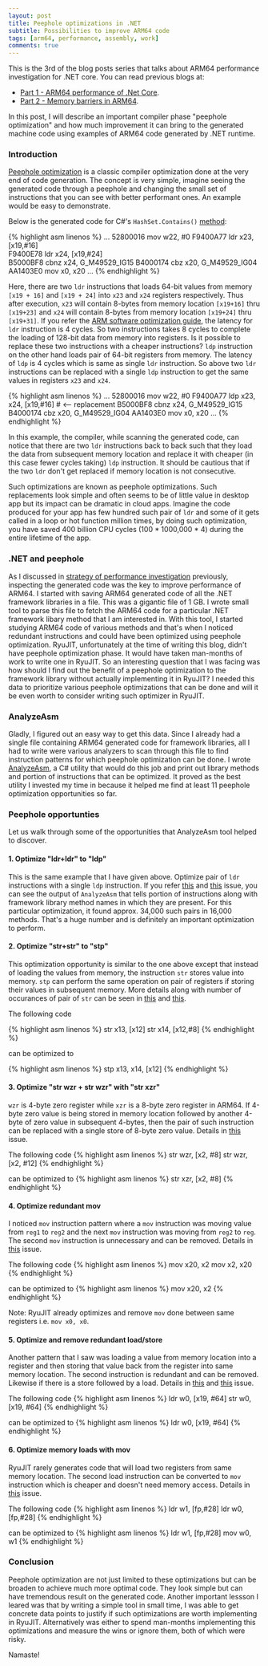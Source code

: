 ```yaml
---
layout: post
title: Peephole optimizations in .NET
subtitle: Possibilities to improve ARM64 code
tags: [arm64, performance, assembly, work]
comments: true
---
```


This is the 3rd of the blog posts series that talks about ARM64 performance investigation for .NET core. You can read previous blogs at:
*  [Part 1 - ARM64 performance of .Net Core](..\2020-06-30-Dotnet-Arm64-Performance).
*  [Part 2 - Memory barriers in ARM64](..\2020-07-02-ARM64-Memory-Barriers).

In this post, I will describe an important compiler phase "peephole optimization" and how much improvement it can bring to the generated machine code using examples of ARM64 code generated by .NET runtime.


### Introduction

[Peephole optimization](https://en.wikipedia.org/wiki/Peephole_optimization) is a classic compiler optimization done at the very end of code generation. The concept is very simple, imagine seeing the generated code through a peephole and changing the small set of instructions that you can see with better performant ones. An example would be easy to demonstrate. 

Below is the generated code for C#'s `HashSet.Contains()` [method](https://github.com/dotnet/runtime/blob/6c2f5feef38c8561f54fc2aeeab00ba95a5c9d38/src/libraries/System.Private.CoreLib/src/System/Collections/Generic/HashSet.cs#L199):

{% highlight asm linenos %}
        ...
        52800016          mov     w22, #0
        F9400A77          ldr     x23, [x19,#16]      
        F9400E78          ldr     x24, [x19,#24]      
        B5000BF8          cbnz    x24, G_M49529_IG15
        B4000174          cbz     x20, G_M49529_IG04
        AA1403E0          mov     x0, x20
        ...
{% endhighlight %}

Here, there are two `ldr` instructions that loads 64-bit values from memory `[x19 + 16]` and `[x19 + 24]` into `x23` and `x24` registers respectively. Thus after execution, `x23` will contain 8-bytes from memory location `[x19+16]` thru `[x19+23]` and `x24` will contain 8-bytes from memory location `[x19+24]` thru `[x19+31]`. If you refer the [ARM software optimization guide](https://www.google.com/url?sa=t&rct=j&q=&esrc=s&source=web&cd=&cad=rja&uact=8&ved=2ahUKEwiGs9brqZPqAhX7JTQIHZvcAkAQFjAAegQIBRAC&url=https%3A%2F%2Fstatic.docs.arm.com%2Fswog307215%2Fa%2FArm_Cortex-A76_Software_Optimization_Guide.pdf&usg=AOvVaw2fSA7Vv6dOhvguevnFdP1e), the latency for `ldr` instruction is 4 cycles. So two instructions takes 8 cycles to complete the loading of 128-bit data from memory into registers. Is it possible to replace these two instructions with a cheaper instructions? `ldp` instruction on the other hand loads pair of 64-bit registers from memory. The latency of `ldp` is 4 cycles which is same as single `ldr` instruction. So above two `ldr` instructions can be replaced with a single `ldp` instruction to get the same values in registers `x23` and `x24`.

{% highlight asm linenos %}
        ...
        52800016          mov     w22, #0
        F9400A77          ldp     x23, x24, [x19,#16] # <-- replacement
        B5000BF8          cbnz    x24, G_M49529_IG15
        B4000174          cbz     x20, G_M49529_IG04
        AA1403E0          mov     x0, x20
        ...
{% endhighlight %}

In this example, the compiler, while scanning the generated code, can notice that there are two `ldr` instructions back to back such that they load the data from subsequent memory location and replace it with cheaper (in this case fewer cycles taking) `ldp` instruction. It should be cautious that if the two `ldr` don't get replaced if memory location is not consecutive. 

Such optimizations are known as peephole optimizations. Such replacements look simple and often seems to be of little value in desktop app but its impact can be dramatic in cloud apps. Imagine the code produced for your app has few hundred such pair of `ldr` and some of it gets called in a loop or hot function million times, by doing such optimization, you have saved 400 billion CPU cycles (100 * 1000,000 * 4) during the entire lifetime of the app.

### .NET and peephole

As I discussed in [strategy of performance investigation](..\2020-06-30-Dotnet-Arm64-Performance) previously, inspecting the generated code was the key to improve performance of ARM64. I started with saving ARM64 generated code of all the .NET framework libraries in a file. This was a gigantic file of 1 GB. I wrote small tool to parse this file to fetch the ARM64 code for a particular .NET framework libary method that I am interested in. With this tool, I started studying ARM64 code of various methods and that's when I noticed redundant instructions and could have been optimized using peephole optimization. RyuJIT, unfortunately at the time of writing this blog, didn't have peephole optimization phase. It would have taken man-months of work to write one in RyuJIT. So an interesting question that I was facing was how should I find out the benefit of a peephole optimization to the framework library without actually implementing it in RyuJIT? I needed this data to prioritize various peephole optimizations that can be done and will it be even worth to consider writing such optimizer in RyuJIT.

### AnalyzeAsm

Gladly, I figured out an easy way to get this data. Since I already had a single file containing ARM64 generated code for framework libraries, all I had to write were various analyzers to scan through this file to find instruction patterns for which peephole optimization can be done. I wrote [AnalyzeAsm](https://github.com/dotnet/jitutils/tree/master/src/AnalyzeAsm), a C# utility that would do this job and print out library methods and portion of instructions that can be optimized. It proved as the best utility I invested my time in because it helped me find at least 11 peephole optimization opportunities so far. 

### Peephole opportunties 

Let us walk through some of the opportunities that AnalyzeAsm tool helped to discover.

#### 1. Optimize "ldr+ldr" to "ldp"

This is the same example that I have given above. Optimize pair of `ldr` instructions with a single `ldp` instruction. If you refer [this](https://github.com/dotnet/runtime/issues/35132) and [this](https://github.com/dotnet/runtime/issues/35130) issue, you can see the output of `AnalyzeAsm` that tells portion of instructions along with framework library method names in which they are present. For this particular optimization, it found approx. 34,000 such pairs in 16,000 methods. That's a huge number and is definitely an important optimization to perform.

#### 2. Optimize "str+str" to "stp"

This optimization opportunity is similar to the one above except that instead of loading the values from memory, the instruction `str` stores value into memory. `stp` can perform the same operation on pair of registers if storing their values in subsequent memory. More details along with number of occurances of pair of `str` can be seen in [this](https://github.com/dotnet/runtime/issues/35133) and [this](https://github.com/dotnet/runtime/issues/35134).

The following code

{% highlight asm linenos %}
str     x13, [x12]
str     x14, [x12,#8]
{% endhighlight %}

can be optimized to 

{% highlight asm linenos %}
stp x13, x14, [x12]
{% endhighlight %}

#### 3. Optimize "str wzr + str wzr" with "str xzr"

 `wzr` is 4-byte zero register while `xzr` is a 8-byte zero register in ARM64. If 4-byte zero value is being stored in memory location followed by another 4-byte of zero value in subsequent 4-bytes, then the pair of such instruction can be replaced with a single store of 8-byte zero value. Details in [this](https://github.com/dotnet/runtime/issues/35136) issue.
 
 The following code
{% highlight asm linenos %}
str     wzr, [x2, #8]
str     wzr, [x2, #12]
{% endhighlight %}

can be optimized to 
{% highlight asm linenos %}
str     xzr, [x2, #8]
{% endhighlight %}
 

#### 4. Optimize redundant mov

 I noticed `mov` instruction pattern where a `mov` instruction was moving value from `reg1` to `reg2` and the next `mov` instruction was moving from `reg2` to `reg`. The second `mov` instruction is unnecessary and can be removed. Details in [this](https://github.com/dotnet/runtime/issues/35252) issue.

  The following code
{% highlight asm linenos %}
mov     x20, x2
mov     x2, x20
{% endhighlight %}

can be optimized to 
{% highlight asm linenos %}
mov     x20, x2
{% endhighlight %}
 
 Note: RyuJIT already optimizes and remove `mov` done between same registers i.e. `mov x0, x0`.

#### 5. Optimize and remove redundant load/store

Another pattern that I saw was loading a value from memory location into a register and then storing that value back from the register into same memory location. The second instruction is redundant and can be removed. Likewise if there is a store followed by a load. Details in [this](https://github.com/dotnet/runtime/issues/35613) and [this](https://github.com/dotnet/runtime/issues/35614) issue.

  The following code
{% highlight asm linenos %}
ldr     w0, [x19, #64]
str     w0, [x19, #64]
{% endhighlight %}

can be optimized to 
{% highlight asm linenos %}
ldr     w0, [x19, #64]
{% endhighlight %}

#### 6. Optimize memory loads with mov

RyuJIT rarely generates code that will load two registers from same memory location. The second load instruction can be converted to `mov` instruction which is cheaper and doesn't need memory access. Details in [this](https://github.com/dotnet/runtime/issues/35141) issue.

  The following code
{% highlight asm linenos %}
ldr     w1, [fp,#28]
ldr     w0, [fp,#28]
{% endhighlight %}

can be optimized to 
{% highlight asm linenos %}
ldr     w1, [fp,#28]
mov     w0, w1
{% endhighlight %}

### Conclusion

Peephole optimization are not just limited to these optimizations but can be broaden to achieve much more optimal code. They look simple but can have tremendous result on the generated code. Another important lessson I leared was that by writing a simple tool in small time, I was able to get concrete data points to justify if such optimizations are worth implementing in RyuJIT. Alternatively was either to spend man-months implementing this optimizations and measure the wins or ignore them, both of which were risky.

Namaste!